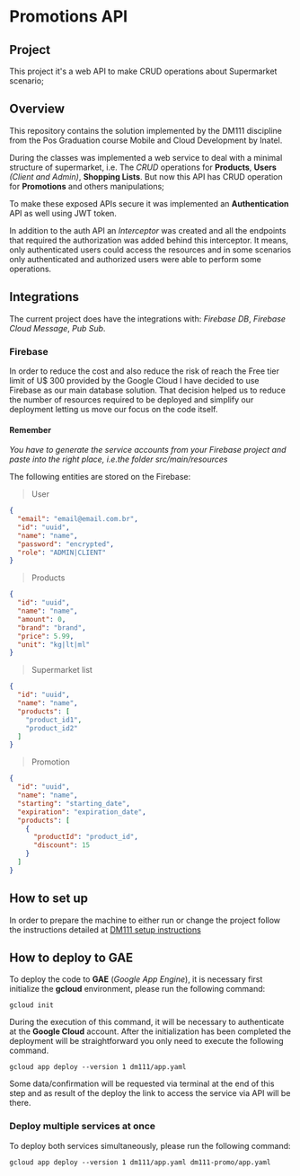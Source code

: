 # Promotions API

## Project

This project it's a web API to make CRUD operations about Supermarket scenario;

## Overview

This repository contains the solution implemented by the DM111 discipline from the Pos Graduation course Mobile and
Cloud Development by Inatel.

During the classes was implemented a web service to deal with a minimal structure of supermarket, i.e. The _CRUD_
operations for **Products**, **Users** _(Client and Admin)_, **Shopping Lists**. But now this API has CRUD operation for
**Promotions** and others manipulations;

To make these exposed APIs secure it was implemented an **Authentication** API as well using JWT token.

In addition to the auth API an _Interceptor_ was created and all the endpoints that required the authorization was
added behind this interceptor. It means, only authenticated users could access the resources and in some scenarios only
authenticated and authorized users were able to perform some operations.

## Integrations

The current project does have the integrations with: _Firebase DB_, _Firebase Cloud Message_, _Pub Sub_.

### Firebase

In order to reduce the cost and also reduce the risk of reach the Free tier limit of U$ 300 provided by the Google Cloud
I have decided to use Firebase as our main database solution. That decision helped us to reduce the number of resources
required to be deployed and simplify our deployment letting us move our focus on the code itself.

#### Remember
_You have to generate the service accounts from your Firebase project and paste into the right place, i.e.the folder_
_src/main/resources_

The following entities are stored on the Firebase:

> User
```json
{
  "email": "email@email.com.br",
  "id": "uuid",
  "name": "name",
  "password": "encrypted",
  "role": "ADMIN|CLIENT"
}
```

> Products
```json
{
  "id": "uuid",
  "name": "name",
  "amount": 0,
  "brand": "brand",
  "price": 5.99,
  "unit": "kg|lt|ml"
}
```

> Supermarket list
```json
{
  "id": "uuid",
  "name": "name",
  "products": [
    "product_id1",
    "product_id2"
  ]
}
```
> Promotion
```json
{
  "id": "uuid",
  "name": "name",
  "starting": "starting_date",
  "expiration": "expiration_date",
  "products": [
    {
      "productId": "product_id",
      "discount": 15
    }
  ]
}
```

## How to set up

In order to prepare the machine to either run or change the project follow the instructions detailed at
[DM111 setup instructions](DM111-setup.md)

## How to deploy to GAE

To deploy the code to **GAE** (_Google App Engine_), it is necessary first initialize the **gcloud** environment, please run
the following command:

```
gcloud init
```

During the execution of this command, it will be necessary to authenticate at the **Google Cloud** account. After the
initialization has been completed the deployment will be straightforward you only need to execute the following command.

```
gcloud app deploy --version 1 dm111/app.yaml
```

Some data/confirmation will be requested via terminal at the end of this step and as result of the deploy the link to access
the service via API will be there.

### Deploy multiple services at once

To deploy both services simultaneously, please run the following command:

```
gcloud app deploy --version 1 dm111/app.yaml dm111-promo/app.yaml
```
